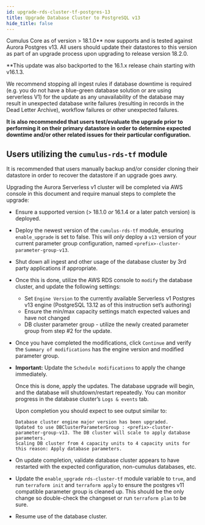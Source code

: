 ```yaml
---
id: upgrade-rds-cluster-tf-postgres-13
title: Upgrade Database Cluster to PostgreSQL v13
hide_title: false
---
```


Cumulus Core as of version > 18.1.0** now supports and is tested against Aurora Postgres v13.   All users should update their datastores to this version as part of an upgrade process upon upgrading to release version 18.2.0.

**This update was also backported to the 16.1.x release chain starting with v16.1.3.

We recommend stopping all ingest rules if database downtime is required (e.g. you do not have a blue-green database solution or are using serverless V1) for the update  as any unavailability of the database may result in unexpected database write failures (resulting in records in the Dead Letter Archive), workflow failures or other unexpected failures.

**It is also recommended that users test/evaluate the upgrade prior to performing it on their primary datastore in order to determine expected downtime and/or other related issues for their particular configuration.**

## Users utilizing the `cumulus-rds-tf` module

It is recommended that users manually backup and/or consider cloning their datastore in order to recover the datastore if an upgrade goes awry.

Upgrading the Aurora Serverless v1 cluster will be completed via AWS console in this document and require manual steps to complete the upgrade:

- Ensure a supported version (> 18.1.0 *or* 16.1.4 or a later patch version) is deployed.
- Deploy the newest version of the `cumulus-rds-tf` module, ensuring `enable_upgrade` is set to false.   This will *only* deploy a `v13` version of your current parameter group configuration, named `<prefix>-cluster-parameter-group-v13`.
- Shut down all ingest and other usage of the database cluster by 3rd party applications if appropriate.
- Once this is done, utilize the AWS RDS console to `modify` the database cluster, and update the following settings:
  - Set `Engine Version`  to the currently available Serverless v1 Postgres v13 engine (PostgreSQL 13.12 as of this instruction set’s authoring)
  - Ensure the min/max capacity settings match expected values and have not changed
  - DB cluster parameter group - utilize the newly created parameter group from step #2 for the update.
- Once you have completed the modifications, click `Continue` and verify the `Summary of modifications` has the engine version and modified parameter group.
- **Important:** Update the `Schedule modifications` to apply the change immediately.

    Once this is done, apply the updates. The database upgrade will begin, and the database will shutdown/restart repeatedly.    You can monitor progress in the database cluster’s `Logs & events` tab.

    Upon completion you should expect to see output similar to:

    ```text
    Database cluster engine major version has been upgraded.
    Updated to use DBClusterParameterGroup : <prefix>-cluster-parameter-group-v13. The DB cluster will scale to apply database parameters.
    Scaling DB cluster from 4 capacity units to 4 capacity units for this reason: Apply database parameters.
    ```

- On update completion, validate database cluster appears to have restarted with the expected configuration, non-cumulus databases, etc.
- Update the `enable_upgrade` `rds-cluster-tf` module variable to `true`, and run `terraform init` and `terraform apply` to ensure the postgres v11 compatible parameter group is cleaned up. This should be the only change so double-check the changeset or run `terraform plan` to be sure.
- Resume use of the database cluster.